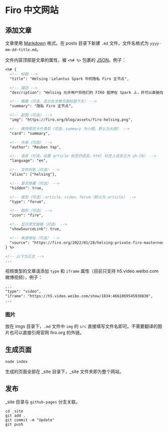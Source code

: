 # Firo 中文网站

## 添加文章

文章使用 [Markdown](https://docs.github.com/github/writing-on-github/getting-started-with-writing-and-formatting-on-github/basic-writing-and-formatting-syntax) 格式。在 posts 目录下新建 `.md` 文件。文件名格式为 `yyyy-mm-dd-title.md`。

文件内容顶部是文章的属性，被 `<%# %>` 包裹的 [JSON](https://zh.wikipedia.org/wiki/JSON)。例子：

```html
<%# {
  <!-- 标题 -->
  "title": "Helsing：Lelantus Spark 中的隐私 Firo 主节点",

  <!-- 描述 -->
  "description": "Helsing 允许用户将他们的 FIRO 抵押在 Spark 上，并可以直接向 Spark 地址支付收益直接将其匿名化。这改善了 Firo 主节点运营者的隐私，增加了匿名集，也减少了对透明地址的需求。",

  <!-- 概要（可选，显示在文章页面标题下方） -->
  "summary": "隐私 Firo 主节点",

  <!-- 配图（可选） -->
  "img": "https://firo.org/blog/assets/firo-helsing.png",

  <!-- 推特预览卡片类型（可选，summary 为小图，默认为大图） -->
  "card": "summary",

  <!-- 作者（可选） -->
  "author": "Reuben Yap",

  <!-- 语言（可选。设置 article 标签的语言。html 标签上语言已为 zh-CN） -->
  "language": "en",

  <!-- 文件别名（可选） -->
  "alias": ["helsing"],

  <!-- 是否隐藏（可选） -->
  "hidden": true,

  <!-- 类型（可选）：article、video、forum（默认为 article） -->
  "type": "forum",

  <!-- 图标（可选） -->
  "icon": "fire",

  <!-- 显示原文链接（可选） -->
  "showSourceLink": true,

  <!-- 来源地址（可选） -->
  "source": "https://firo.org/2022/01/28/helsing-private-firo-masternode.html"
} %>

<!-- 以下为正文 -->
...
```

视频类型的文章请添加 `type` 和 `iframe` 属性（目前只支持 h5.video.weibo.com 微博视频），例子：
```html
...
"type": "video",
"iframe": "https://h5.video.weibo.com/show/1034:4661069545930830",
...
```

### 图片

放在 imgs 目录下，`.md` 文件中 `img` 的 `src` 直接填写文件名即可。不需要翻译的图片也可以直接引用官网 firo.org 的外链。

## 生成页面

```
node index
```

生成的页面全部在 _site 目录下，_site 文件夹即为整个网站。

## 发布

_site 目录与 `github-pages` 分支关联。

```
cd _site
git add .
git commit -m "Update"
git push
```
